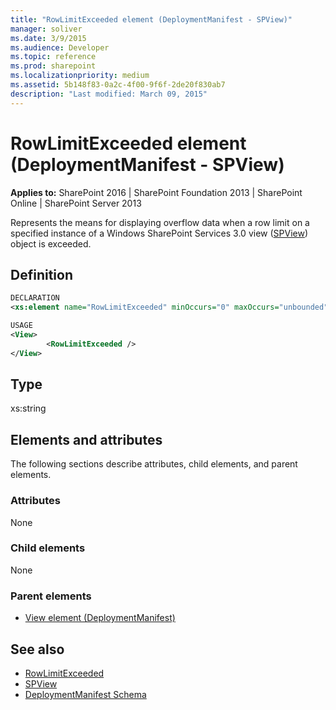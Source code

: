 ```yaml
---
title: "RowLimitExceeded element (DeploymentManifest - SPView)"
manager: soliver
ms.date: 3/9/2015
ms.audience: Developer
ms.topic: reference
ms.prod: sharepoint
ms.localizationpriority: medium
ms.assetid: 5b148f83-0a2c-4f00-9f6f-2de20f830ab7
description: "Last modified: March 09, 2015"
---
```


# RowLimitExceeded element (DeploymentManifest - SPView)

**Applies to:** SharePoint 2016 | SharePoint Foundation 2013 | SharePoint Online | SharePoint Server 2013 
  
Represents the means for displaying overflow data when a row limit on a specified instance of a Windows SharePoint Services 3.0 view ([SPView](https://msdn.microsoft.com/library/Microsoft.SharePoint.SPView.aspx)) object is exceeded. 

## Definition

```XML
DECLARATION
<xs:element name="RowLimitExceeded" minOccurs="0" maxOccurs="unbounded" />

USAGE
<View>
        <RowLimitExceeded />
</View>

```

## Type

xs:string
  
## Elements and attributes

The following sections describe attributes, child elements, and parent elements.

### Attributes

None
   
### Child elements

None
   
### Parent elements

- [View element (DeploymentManifest)](view-element-deploymentmanifest.md)
   
## See also

- [RowLimitExceeded](https://msdn.microsoft.com/library/Microsoft.SharePoint.SPView.RowLimitExceeded.aspx)
- [SPView](https://msdn.microsoft.com/library/Microsoft.SharePoint.SPView.aspx)
- [DeploymentManifest Schema](deploymentmanifest-schema.md)

